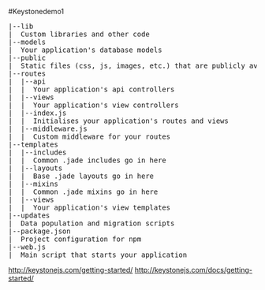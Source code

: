 #Keystonedemo1

<pre>
|--lib
|  Custom libraries and other code
|--models
|  Your application's database models
|--public
|  Static files (css, js, images, etc.) that are publicly available
|--routes
|  |--api
|  |  Your application's api controllers
|  |--views
|  |  Your application's view controllers
|  |--index.js
|  |  Initialises your application's routes and views
|  |--middleware.js
|  |  Custom middleware for your routes
|--templates
|  |--includes
|  |  Common .jade includes go in here
|  |--layouts
|  |  Base .jade layouts go in here
|  |--mixins
|  |  Common .jade mixins go in here
|  |--views
|  |  Your application's view templates
|--updates
|  Data population and migration scripts
|--package.json
|  Project configuration for npm
|--web.js
|  Main script that starts your application
</pre>

<a href="http://keystonejs.com/getting-started/">http://keystonejs.com/getting-started/</a>
<a href="http://keystonejs.com/docs/getting-started/">http://keystonejs.com/docs/getting-started/</a>
